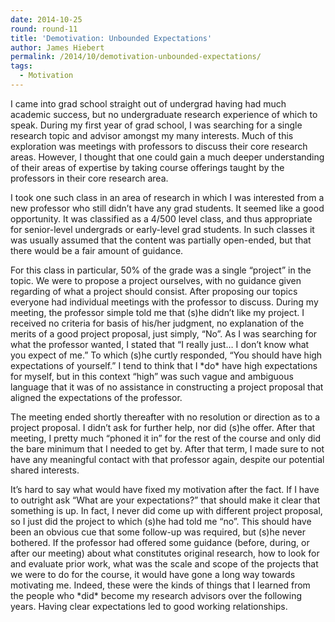 ```yaml
---
date: 2014-10-25
round: round-11
title: 'Demotivation: Unbounded Expectations'
author: James Hiebert
permalink: /2014/10/demotivation-unbounded-expectations/
tags:
  - Motivation
---
```

I came into grad school straight out of undergrad having had much academic success, but no undergraduate research experience of which to speak. During my first year of grad school, I was searching for a single research topic and advisor amongst my many interests. Much of this exploration was meetings with professors to discuss their core research areas. However, I thought that one could gain a much deeper understanding of their areas of expertise by taking course offerings taught by the professors in their core research area.

I took one such class in an area of research in which I was interested from a new professor who still didn&#8217;t have any grad students. It seemed like a good opportunity. It was classified as a 4/500 level class, and thus appropriate for senior-level undergrads or early-level grad students. In such classes it was usually assumed that the content was partially open-ended, but that there would be a fair amount of guidance.

For this class in particular, 50% of the grade was a single &#8220;project&#8221; in the topic. We were to propose a project ourselves, with no guidance given regarding of what a project should consist. After proposing our topics everyone had individual meetings with the professor to discuss. During my meeting, the professor simple told me that (s)he didn&#8217;t like my project. I received no criteria for basis of his/her judgment, no explanation of the merits of a good project proposal, just simply, &#8220;No&#8221;. As I was searching for what the professor wanted, I stated that &#8220;I really just&#8230; I don&#8217;t know what you expect of me.&#8221; To which (s)he curtly responded, &#8220;You should have high expectations of yourself.&#8221; I tend to think that I \*do\* have high expectations for myself, but in this context &#8220;high&#8221; was such vague and ambiguous language that it was of no assistance in constructing a project proposal that aligned the expectations of the professor.

The meeting ended shortly thereafter with no resolution or direction as to a project proposal. I didn&#8217;t ask for further help, nor did (s)he offer. After that meeting, I pretty much &#8220;phoned it in&#8221; for the rest of the course and only did the bare minimum that I needed to get by. After that term, I made sure to not have any meaningful contact with that professor again, despite our potential shared interests.

It&#8217;s hard to say what would have fixed my motivation after the fact. If I have to outright ask &#8220;What are your expectations?&#8221; that should make it clear that something is up. In fact, I never did come up with different project proposal, so I just did the project to which (s)he had told me &#8220;no&#8221;. This should have been an obvious cue that some follow-up was required, but (s)he never bothered. If the professor had offered some guidance (before, during, or after our meeting) about what constitutes original research, how to look for and evaluate prior work, what was the scale and scope of the projects that we were to do for the course, it would have gone a long way towards motivating me. Indeed, these were the kinds of things that I learned from the people who \*did\* become my research advisors over the following years. Having clear expectations led to good working relationships.
